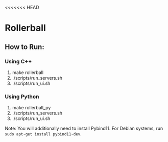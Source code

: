 <<<<<<< HEAD
# Rollerball

## How to Run:

### Using C++
1. make rollerball
2. ./scripts/run_servers.sh
3. ./scripts/run_ui.sh

### Using Python
1. make rollerball_py
2. ./scripts/run_servers.sh
3. ./scripts/run_ui.sh

Note: You will additionally need to install Pybind11. For Debian systems, run `sudo apt-get install pybind11-dev`.
